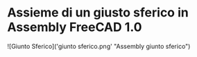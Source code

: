 # Assieme di un giusto sferico in Assembly FreeCAD 1.0
![Giunto Sferico]('giunto sferico.png' "Assembly giunto sferico")

